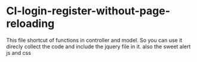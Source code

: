 # CI-login-register-without-page-reloading

This file shortcut of functions in controller and model. So you can use it direcly collect the code and include the jquery file in it. also the sweet alert js and css
